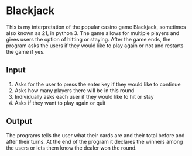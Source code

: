 # Blackjack
This is my interpretation of the popular casino game Blackjack, sometimes also known as 21, in python 3. The game allows for multiple players and gives users the option of hitting or staying. After the game ends, the program asks the users if they would like to play again or not and restarts the game if yes. 

## Input
1. Asks for the user to press the enter key if they would like to continue
2. Asks how many players there will be in this round
3. Individually asks each user if they would like to hit or stay
4. Asks if they want to play again or quit

## Output
The programs tells the user what their cards are and their total before and after their turns. At the end of the program it declares the winners among the users or lets them know the dealer won the round. 
